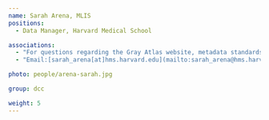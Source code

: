 ```yaml
---
name: Sarah Arena, MLIS
positions:
  - Data Manager, Harvard Medical School

associations:
  - "For questions regarding the Gray Atlas website, metadata standards & data access:"
  - "Email:[sarah_arena[at]hms.harvard.edu](mailto:sarah_arena@hms.harvard.edu)"

photo: people/arena-sarah.jpg

group: dcc

weight: 5
---
```

